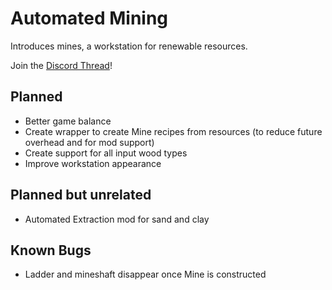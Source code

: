 # Automated Mining

Introduces mines, a workstation for renewable resources.

Join the [Discord Thread](https://discord.com/channels/982162184366862336/1054746343517732915)!

## Planned
- Better game balance
- Create wrapper to create Mine recipes from resources (to reduce future overhead and for mod support)
- Create support for all input wood types
- Improve workstation appearance

## Planned but unrelated
- Automated Extraction mod for sand and clay

## Known Bugs
- Ladder and mineshaft disappear once Mine is constructed
